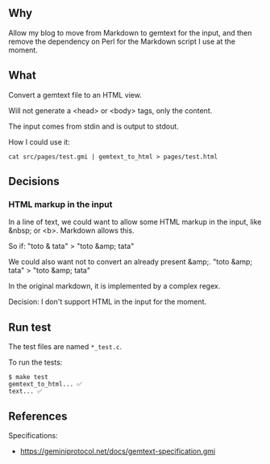 ## Why

Allow my blog to move from Markdown to gemtext for the input, and then remove
the dependency on Perl for the Markdown script I use at the moment.

## What

Convert a gemtext file to an HTML view.

Will not generate a &lt;head> or &lt;body> tags, only the content.

The input comes from stdin and is output to stdout.

How I could use it:

```
cat src/pages/test.gmi | gemtext_to_html > pages/test.html
```

## Decisions

### HTML markup in the input

In a line of text, we could want to allow some HTML markup in the input, like
\&nbsp; or &lt;b>. Markdown allows this.

So if: "toto & tata" > "toto \&amp; tata"

We could also want not to convert an already present \&amp;.
"toto \&amp; tata" > "toto \&amp; tata"

In the original markdown, it is implemented by a complex regex.

Decision: I don't support HTML in the input for the moment.

## Run test

The test files are named `*_test.c`.

To run the tests:

```
$ make test
gemtext_to_html... ✅
text... ✅
```

## References

Specifications:

- https://geminiprotocol.net/docs/gemtext-specification.gmi
